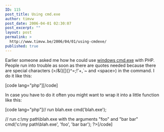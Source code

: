 ```yaml
---
ID: 115
post_title: Using cmd.exe
author: timvw
post_date: 2006-04-01 02:30:07
post_excerpt: ""
layout: post
permalink: >
  http://www.timvw.be/2006/04/01/using-cmdexe/
published: true
---
```

<p>Earlier someone asked me how he could use <a href="http://www.microsoft.com/resources/documentation/windows/xp/all/proddocs/en-us/cmd.mspx?mfr=true">windows cmd.exe</a> with PHP. People run into trouble as soon as there are quotes needed because there are special characters (&gt;/&()[]{}^=;!'+,`~ and &lt;space&gt;) in the command. I do it like this:</p>
[code lang="php"]<?php
$result = `""c:\\my path\\prog.exe" "filename""`;
?>[/code]
<p>In case you have to do it often you might want to wrap it into a little function like this:</p>
[code lang="php"]<?php
function cmd($command, $arguments = null)
{
        $commandline = '';
        foreach(func_get_args() as $word) {
                $commandline .= '"' . $word . '" ';
        }
        $commandline = rtrim($commandline, ' ');
        $commandline = '"' . $commandline . '"';
        return `$commandline`;
}

// run blah.exe
cmd('blah.exe');

// run c:\my path\blah.exe with the arguments "foo" and "bar bar"
cmd('c:\\my path\\blah.exe', 'foo', 'bar bar');
?>[/code]